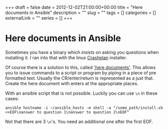 +++ 
draft = false
date = 2012-12-02T21:00:00+00:00
title = "Here documents in Ansible"
description = ""
slug = "" 
tags = []
categories = []
externalLink = ""
series = []
+++


Here documents in Ansible
=========================

Sometimes you have a binary which *insists* on asking you questions when
installing it. I ran into that with the linux
[Crashplan](http://crashplan.com/) installer.

Of course there is a solution to this, called ['here
documents'](https://en.wikipedia.org/wiki/Here_document). This allows
you to issue commands to a script or program by piping in a piece of pre
formatted text. Usually the CR/enter/return is represented as a just
that. Create the here document with enters at the appropriate places.

With an ansible script that is not possible. Luckily you can use `\n` in
these cases:

    ansible hostname -i ~/ansible_hosts -m shell -a "/some_path/install.sh <<EOF\nanswer to question 1\nanswer to question 2\nEOF"

Not that there are 3 `\n`'s. You need an additional one after the first
EOF.

